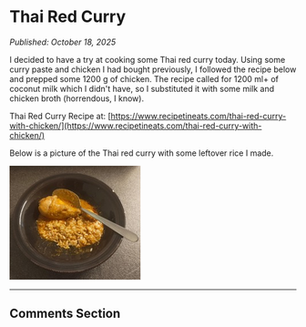 # Thai Red Curry

<!-- Google tag (gtag.js) -->
<script async src="https://www.googletagmanager.com/gtag/js?id=G-P3DSW078L4"></script>
<script>
  window.dataLayer = window.dataLayer || [];
  function gtag(){dataLayer.push(arguments);}
  gtag('js', new Date());

  gtag('config', 'G-P3DSW078L4');
</script>

*Published: October 18, 2025*

I decided to have a try at cooking some Thai red curry today. Using some curry paste and chicken I had bought previously,
I followed the recipe below and prepped some 1200 g of chicken.
The recipe called for 1200 ml+  of coconut milk which I didn't have, so I substituted it with some milk and chicken broth (horrendous, I know).

Thai Red Curry Recipe at: [https://www.recipetineats.com/thai-red-curry-with-chicken/](https://www.recipetineats.com/thai-red-curry-with-chicken/)

Below is a picture of the Thai red curry with some leftover rice I made.

![Thai Red Curry](assets/thai-red-curry-small.jpeg)

---

## Comments Section

<script src="https://giscus.app/client.js"
        data-repo="cedricfyc/my-cv-blog"
        data-repo-id="R_kgDOQFT-mg"
        data-category="Q&A"
        data-category-id="DIC_kwDOQFT-ms4Cw36I"
        data-mapping="pathname"
        data-strict="0"
        data-reactions-enabled="1"
        data-emit-metadata="0"
        data-input-position="bottom"
        data-theme="dark"
        data-lang="en"
        crossorigin="anonymous"
        async>
</script>